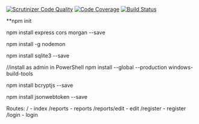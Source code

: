 [![Scrutinizer Code Quality](https://scrutinizer-ci.com/g/Fridasaralinnea/bull-stocks-backend/badges/quality-score.png?b=main)](https://scrutinizer-ci.com/g/Fridasaralinnea/bull-stocks-backend/?branch=main)
[![Code Coverage](https://scrutinizer-ci.com/g/Fridasaralinnea/bull-stocks-backend/badges/coverage.png?b=main)](https://scrutinizer-ci.com/g/Fridasaralinnea/bull-stocks-backend/?branch=main)
[![Build Status](https://scrutinizer-ci.com/g/Fridasaralinnea/bull-stocks-backend/badges/build.png?b=main)](https://scrutinizer-ci.com/g/Fridasaralinnea/bull-stocks-backend/build-status/main)


**npm init

npm install express cors morgan --save

npm install -g nodemon

npm install sqlite3 --save

//install as admin in PowerShell
npm install --global --production windows-build-tools

npm install bcryptjs --save

npm install jsonwebtoken --save

Routes:
/ - index
/reports - reports
/reports/edit - edit
/register - register
/login - login
